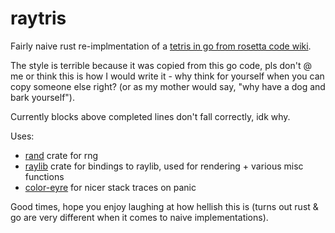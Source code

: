 # raytris

Fairly naive rust re-implmentation of a [tetris in go from rosetta code wiki](https://rosettacode.org/wiki/Tetris/Go).

The style is terrible because it was copied from this go code, pls don't @ me or think this is how I would write it - why think for yourself when you can copy someone else right? (or as my mother would say, "why have a dog and bark yourself").

Currently blocks above completed lines don't fall correctly, idk why.

Uses:
- [rand](https://crates.io/crates/rand) crate for rng
- [raylib](https://crates.io/crates/raylib) crate for bindings to raylib, used for rendering + various misc functions
- [color-eyre](https://crates.io/crates/color-eyre) for nicer stack traces on panic

Good times, hope you enjoy laughing at how hellish this is (turns out rust & go are very different when it comes to naive implementations).
